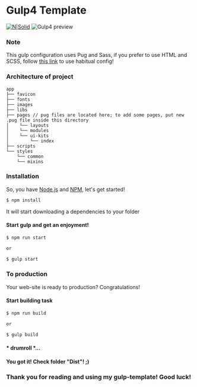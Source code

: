 # Gulp4 Template
[![N|Solid](https://i.postimg.cc/6Qnkq1Qp/whimelan.png)](https://github.com/whimelan)
![Gulp4 preview](https://i.postimg.cc/pdjg1r0T/repo.png)

### Note
This gulp configuration uses Pug and Sass, if you prefer to use  HTML and SCSS, follow [this link](https://github.com/whimelan/Gulp4-starter-classic) to use habitual config!

### Architecture of project
```
app
├── favicon
├── fonts
├── images
├── libs
├── pages // pug files are located here; to add some pages, put new .pug file inside this directory
│    └── layouts
│    └── modules
│    └── ui-kits
│        └── index
├── scripts
└── styles
    └── common
    └── mixins
```

### Installation
So, you have [Node.js](https://nodejs.org/) and [NPM](https://www.npmjs.com), let's get started!
```sh
$ npm install
```
It will start downloading a dependencies to your folder

#### Start gulp and get an enjoyment!

```sh
$ npm run start

or

$ gulp start
```


### To production
Your web-site is ready to production? Congratulations!

#### Start building task
```sh
$ npm run build

or

$ gulp build
```

#### * drumroll *...

#### You got it! Check folder **"Dist"**! ;)

### Thank you for reading and using my gulp-template! Good luck!

